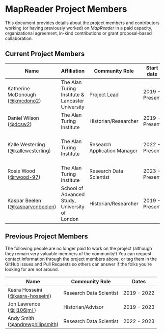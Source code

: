 # MapReader Project Members

This document provides details about the project members and contributors working (or having previously worked) on _MapReader_ in a paid capacity, organizational agreement, in-kind contributions or grant proposal-based collaboration.

## Current Project Members

| Name | Affiliation | Community Role | Start date | Previous roles |
|---|---|---|---|---|
| Katherine McDonough<br>([@kmcdono2](https://github.com/kmcdono2)) | The Alan Turing Institute & Lancaster University| Project Lead | 2019 - Present | - |
| Daniel Wilson<br>([@dcsw2](https://github.com/dcsw2)) | The Alan Turing Institute | Historian/Researcher | 2019 - Present | - |
| Kalle Westerling<br>([@kallewesterling](https://github.com/kallewesterling)) | The Alan Turing Institute | Research Application Manager | 2022 - Present | Research Software Engineer (British Library) |
| Rosie Wood<br>([@rwood-97](https://github.com/rwood-97)) | The Alan Turing Institute | Research Data Scientist | 2023 - Present | - |
| Kaspar Beelen<br>([@kasparvonbeelen](https://github.com/kasparvonbeelen)) | School of Advanced Study, University of London | Historian/Researcher | 2019 - Present | Digital Humanities Researcher (The Alan Turing Institute) |

## Previous Project Members

The following people are no longer paid to work on the project (although they remain very valuable members of the community!)
You can request contact information through the project members above, or tag them in the GitHub issues and Pull Requests so others can answer if the folks you're looking for are not around.

| Name | Community Role | Dates |
|---|---|---|
| Kasra Hosseini<br>([@kasra-hosseini](https://github.com/kasra-hosseini)) | Research Data Scientist | 2019 - 2022 |
| Jon Lawrence<br>([@jl106jml ](https://github.com/jl106jml)) | Historian/Advisor | 2019 - 2023 |
| Andy Smith<br>([@andrewphilipsmith](https://github.com/andrewphilipsmith)) | Research Data Scientist | 2022 - 2023 |

